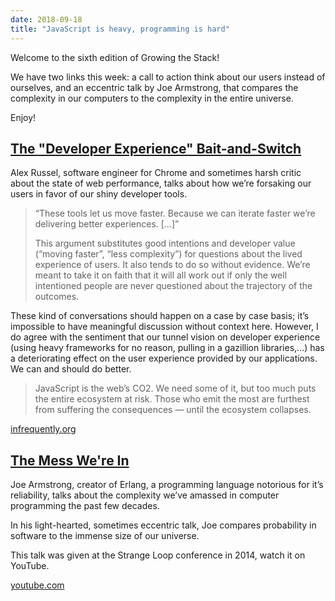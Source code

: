 ```yaml
---
date: 2018-09-18
title: "JavaScript is heavy, programming is hard"
---
```


Welcome to the sixth edition of Growing the Stack!

We have two links this week: a call to action think about our users instead of ourselves, and an eccentric talk by Joe Armstrong, that compares the complexity in our computers to the complexity in the entire universe.

Enjoy!

## [The "Developer Experience" Bait-and-Switch](https://infrequently.org/2018/09/the-developer-experience-bait-and-switch/)

Alex Russel, software engineer for Chrome and sometimes harsh critic about the state of web performance, talks about how we’re forsaking our users in favor of our shiny developer tools.

> “These tools let us move faster. Because we can iterate faster we’re delivering better experiences. […]”
>
> This argument substitutes good intentions and developer value (“moving faster”, “less complexity”) for questions about the lived experience of users. It also tends to do so without evidence. We’re meant to take it on faith that it will all work out if only the well intentioned people are never questioned about the trajectory of the outcomes.

These kind of conversations should happen on a case by case basis; it’s impossible to have meaningful discussion without context here. However, I do agree with the sentiment that our tunnel vision on developer experience (using heavy frameworks for no reason, pulling in a gazillion libraries,…) has a deteriorating effect on the user experience provided by our applications. We can and should do better.

> JavaScript is the web’s CO2. We need some of it, but too much puts the entire ecosystem at risk. Those who emit the most are furthest from suffering the consequences — until the ecosystem collapses.

[infrequently.org](https://infrequently.org/2018/09/the-developer-experience-bait-and-switch/)

## [The Mess We're In](https://www.youtube.com/watch?v=lKXe3HUG2l4)

Joe Armstrong, creator of Erlang, a programming language notorious for it’s reliability, talks about the complexity we’ve amassed in computer programming the past few decades.

In his light-hearted, sometimes eccentric talk, Joe compares probability in software to the immense size of our universe.

This talk was given at the Strange Loop conference in 2014, watch it on YouTube.

[youtube.com](https://www.youtube.com/watch?v=lKXe3HUG2l4)
